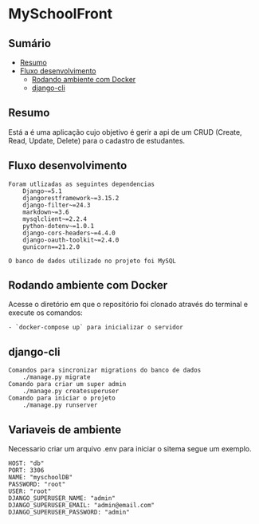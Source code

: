 # MySchoolFront

## Sumário

- [Resumo](#resumo)
- [Fluxo desenvolvimento](#fluxo-desenvolvimento)
  - [Rodando ambiente com Docker](#rodando-ambiente-com-docker)
  - [django-cli](#django-cli)
  
## Resumo

 Está a é uma aplicação cujo objetivo
 é gerir a api  de um CRUD (Create, Read, Update, Delete) para o cadastro de estudantes. 

## Fluxo desenvolvimento
    Foram utlizadas as seguintes dependencias 
        Django~=5.1
        djangorestframework~=3.15.2
        django-filter~=24.3
        markdown~=3.6
        mysqlclient~=2.2.4
        python-dotenv~=1.0.1
        django-cors-headers~=4.4.0
        django-oauth-toolkit~=2.4.0
        gunicorn==21.2.0
    
    O banco de dados utilizado no projeto foi MySQL     

## Rodando ambiente com Docker

  Acesse o diretório em que o repositório foi clonado através do terminal e
  execute os comandos:

    - `docker-compose up` para inicializar o servidor


## django-cli
    Comandos para sincronizar migrations do banco de dados
        ./manage.py migrate
    Comando para criar um super admin
        ./manage.py createsuperuser
    Comando para iniciar o projeto
        ./manage.py runserver

## Variaveis de ambiente
  Necessario criar um arquivo .env para iniciar o sitema
  segue um exemplo.

    HOST: "db"
    PORT: 3306
    NAME: "myschoolDB"
    PASSWORD: "root"
    USER: "root"
    DJANGO_SUPERUSER_NAME: "admin"
    DJANGO_SUPERUSER_EMAIL: "admin@email.com"
    DJANGO_SUPERUSER_PASSWORD: "admin"


<!-- START links -->

[1]: #resumo
[3]: #setup  
[3]: #docker
[4]: #angular-cli



<!-- END links -->
